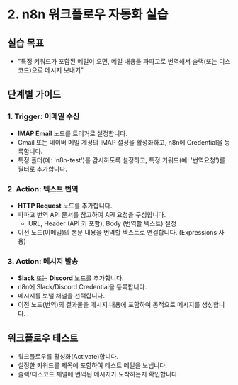 
# 2. n8n 워크플로우 자동화 실습

## 실습 목표
- "특정 키워드가 포함된 메일이 오면, 메일 내용을 파파고로 번역해서 슬랙(또는 디스코드)으로 메시지 보내기"

## 단계별 가이드
### 1. Trigger: 이메일 수신
- **IMAP Email** 노드를 트리거로 설정합니다.
- Gmail 또는 네이버 메일 계정의 IMAP 설정을 활성화하고, n8n에 Credential을 등록합니다.
- 특정 폴더(예: 'n8n-test')를 감시하도록 설정하고, 특정 키워드(예: '번역요청')를 필터로 추가합니다.

### 2. Action: 텍스트 번역
- **HTTP Request** 노드를 추가합니다.
- 파파고 번역 API 문서를 참고하여 API 요청을 구성합니다.
  - URL, Header (API 키 포함), Body (번역할 텍스트) 설정
- 이전 노드(이메일)의 본문 내용을 번역할 텍스트로 연결합니다. (Expressions 사용)

### 3. Action: 메시지 발송
- **Slack** 또는 **Discord** 노드를 추가합니다.
- n8n에 Slack/Discord Credential을 등록합니다.
- 메시지를 보낼 채널을 선택합니다.
- 이전 노드(번역)의 결과물을 메시지 내용에 포함하여 동적으로 메시지를 생성합니다.

## 워크플로우 테스트
- 워크플로우를 활성화(Activate)합니다.
- 설정한 키워드를 제목에 포함하여 테스트 메일을 보냅니다.
- 슬랙/디스코드 채널에 번역된 메시지가 도착하는지 확인합니다.
